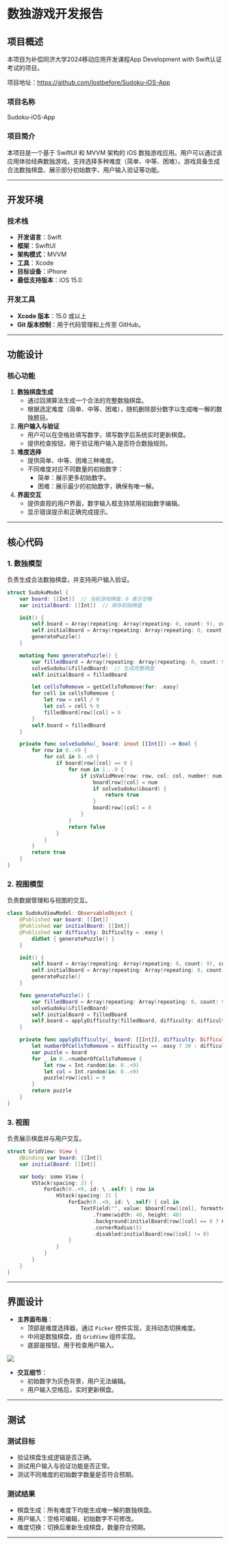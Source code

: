 # 数独游戏开发报告

## 项目概述

本项目为补偿同济大学2024移动应用开发课程App Development with Swift认证考试的项目。

项目地址：https://github.com/lostbefore/Sudoku-iOS-App

### 项目名称

Sudoku-iOS-App

### 项目简介

本项目是一个基于 SwiftUI 和 MVVM 架构的 iOS 数独游戏应用。用户可以通过该应用体验经典数独游戏，支持选择多种难度（简单、中等、困难）。游戏具备生成合法数独棋盘、展示部分初始数字、用户输入验证等功能。

------

## 开发环境

### 技术栈

- **开发语言**：Swift
- **框架**：SwiftUI
- **架构模式**：MVVM
- **工具**：Xcode
- **目标设备**：iPhone
- **最低支持版本**：iOS 15.0

### 开发工具

- **Xcode 版本**：15.0 或以上
- **Git 版本控制**：用于代码管理和上传至 GitHub。

------

## 功能设计

### 核心功能

1. **数独棋盘生成**
   - 通过回溯算法生成一个合法的完整数独棋盘。
   - 根据选定难度（简单、中等、困难），随机删除部分数字以生成唯一解的数独题目。
2. **用户输入与验证**
   - 用户可以在空格处填写数字，填写数字后系统实时更新棋盘。
   - 提供检查按钮，用于验证用户输入是否符合数独规则。
3. **难度选择**
   - 提供简单、中等、困难三种难度。
   - 不同难度对应不同数量的初始数字：
     - 简单：展示更多初始数字。
     - 困难：展示最少的初始数字，确保有唯一解。
4. **界面交互**
   - 提供直观的用户界面，数字输入框支持禁用初始数字编辑。
   - 显示错误提示和正确完成提示。

------

## 核心代码

### 1. 数独模型

负责生成合法数独棋盘，并支持用户输入验证。

```swift
struct SudokuModel {
    var board: [[Int]]  // 当前游戏棋盘，0 表示空格
    var initialBoard: [[Int]]  // 保存初始棋盘

    init() {
        self.board = Array(repeating: Array(repeating: 0, count: 9), count: 9)
        self.initialBoard = Array(repeating: Array(repeating: 0, count: 9), count: 9)
        generatePuzzle()
    }

    mutating func generatePuzzle() {
        var filledBoard = Array(repeating: Array(repeating: 0, count: 9), count: 9)
        solveSudoku(&filledBoard)  // 生成完整棋盘
        self.initialBoard = filledBoard

        let cellsToRemove = getCellsToRemove(for: .easy)
        for cell in cellsToRemove {
            let row = cell / 9
            let col = cell % 9
            filledBoard[row][col] = 0
        }
        self.board = filledBoard
    }

    private func solveSudoku(_ board: inout [[Int]]) -> Bool {
        for row in 0..<9 {
            for col in 0..<9 {
                if board[row][col] == 0 {
                    for num in 1...9 {
                        if isValidMove(row: row, col: col, number: num, board: board) {
                            board[row][col] = num
                            if solveSudoku(&board) {
                                return true
                            }
                            board[row][col] = 0
                        }
                    }
                    return false
                }
            }
        }
        return true
    }
}
```

### 2. 视图模型

负责数据管理和与视图的交互。

```swift
class SudokuViewModel: ObservableObject {
    @Published var board: [[Int]]
    @Published var initialBoard: [[Int]]
    @Published var difficulty: Difficulty = .easy {
        didSet { generatePuzzle() }
    }

    init() {
        self.board = Array(repeating: Array(repeating: 0, count: 9), count: 9)
        self.initialBoard = Array(repeating: Array(repeating: 0, count: 9), count: 9)
        generatePuzzle()
    }

    func generatePuzzle() {
        var filledBoard = Array(repeating: Array(repeating: 0, count: 9), count: 9)
        solveSudoku(&filledBoard)
        self.initialBoard = filledBoard
        self.board = applyDifficulty(filledBoard, difficulty: difficulty)
    }

    private func applyDifficulty(_ board: [[Int]], difficulty: Difficulty) -> [[Int]] {
        let numberOfCellsToRemove = difficulty == .easy ? 30 : difficulty == .medium ? 45 : 55
        var puzzle = board
        for _ in 0..<numberOfCellsToRemove {
            let row = Int.random(in: 0..<9)
            let col = Int.random(in: 0..<9)
            puzzle[row][col] = 0
        }
        return puzzle
    }
}
```

### 3. 视图

负责展示棋盘并与用户交互。

```swift
struct GridView: View {
    @Binding var board: [[Int]]
    var initialBoard: [[Int]]

    var body: some View {
        VStack(spacing: 2) {
            ForEach(0..<9, id: \ .self) { row in
                HStack(spacing: 2) {
                    ForEach(0..<9, id: \ .self) { col in
                        TextField("", value: $board[row][col], formatter: NumberFormatter())
                            .frame(width: 40, height: 40)
                            .background(initialBoard[row][col] == 0 ? Color.white : Color.gray.opacity(0.5))
                            .cornerRadius(5)
                            .disabled(initialBoard[row][col] != 0)
                    }
                }
            }
        }
    }
}
```

------

## 界面设计

- **主界面布局**：
  - 顶部是难度选择器，通过 `Picker` 控件实现，支持动态切换难度。
  - 中间是数独棋盘，由 `GridView` 组件实现。
  - 底部是按钮，用于检查用户输入。

![](sudoku.png)

- **交互细节**：
  - 初始数字为灰色背景，用户无法编辑。
  - 用户输入空格后，实时更新棋盘。

------

## 测试

### 测试目标

- 验证棋盘生成逻辑是否正确。
- 测试用户输入与验证功能是否正常。
- 测试不同难度的初始数字数量是否符合预期。

### 测试结果

- 棋盘生成：所有难度下均能生成唯一解的数独棋盘。
- 用户输入：空格可编辑，初始数字不可修改。
- 难度切换：切换后重新生成棋盘，数量符合预期。

------

